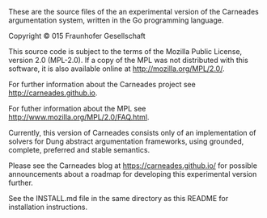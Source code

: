 
These are the source files of the an experimental version of the
Carneades argumentation system, written in the Go programming language.

Copyright © 015 Fraunhofer Gesellschaft 

This source code is subject to the terms of the Mozilla Public
License, version 2.0 (MPL-2.0). If a copy of the MPL was not
distributed with this software, it is also available online at
http://mozilla.org/MPL/2.0/.

For further information about the Carneades project see
http://carneades.github.io.

For futher information about the MPL see http://www.mozilla.org/MPL/2.0/FAQ.html.

Currently, this version of Carneades consists only of an
implementation of solvers for Dung abstract argumentation frameworks,
using grounded, complete, preferred and stable semantics.

Please see the Carneades blog at https://carneades.github.io/ for
possible announcements about a roadmap for developing this
experimental version further. 

See the INSTALL.md file in the same directory as this README for
installation instructions.

